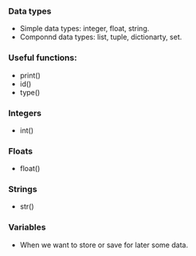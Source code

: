 
### Data types
- Simple data types: integer, float, string.
- Componnd data types: list, tuple, dictionarty, set.


### Useful functions:

- print()
- id()
- type()


### Integers
- int()


### Floats
- float()


### Strings
- str()



### Variables
- When we want to store or save for later some data.







